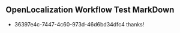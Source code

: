 ## OpenLocalization Workflow Test MarkDown
* 36397e4c-7447-4c60-973d-46d6bd34dfc4 thanks!

<!--HONumber=Jul16_HO4-->


